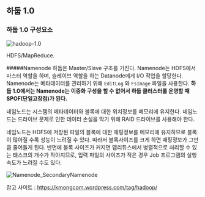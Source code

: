 ## 하둡 1.0

### 하둡 1.0 구성요소

![hadoop-1.0](https://kmongcom.files.wordpress.com/2014/03/hadoop_diagram.png?w=584&h=340)

HDFS/MapReduce.

#####Namenode
하둡은 Master/Slave 구조를 가진다.
Namenode는 HDFS에서 마스터 역할을 하며, 슬레이브 역할을 하는 Datanode에게 I/O 작업을 할당한다.
Namenode는 메타데이터를 관리하기 위해 `EditLog` 와 `FsImage` 파일을 사용한다.
**하둡 1.0에서는 Namenode는 이중화 구성을 할 수 없어서 하둡 클러스터를 운영할 때 SPOF(단일고장점)가 된다.**

네임노드는 시스템의 메타데이터와 블록에 대한 위치정보를 메모리에 유지한다. 네임노드는 드라이브 문제로 인한 데이터 손실을 막기 위해 RAID 드라이브를 사용해야 한다.

네임노드는 HDFS에 저장된 파일의 블록에 대한 매핑정보를 메모리에 유지하므로 블록이 많아질 수록 성능이 느려질 수 있다.
따라서 블록사이즈를 크게 하면 매핑정보가 그만큼 줄어들게 된다. 반면에 블록 사이즈가 커지면 맵리듀스에서 병렬적으로 처리할 수 있는 태스크의 개수가 작아지므로, 입력 파일의 사이즈가 작은 경우 Job 프로그램의 실행속도가 느려질 수도 있다.

![Namenode_SecondaryNamenode](https://kmongcom.files.wordpress.com/2014/03/secodary-name-node.png?w=467&h=506)

참고 사이트 : https://kmongcom.wordpress.com/tag/hadoop/
